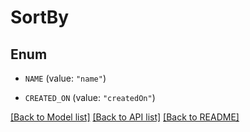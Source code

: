 # SortBy

## Enum


* `NAME` (value: `"name"`)

* `CREATED_ON` (value: `"createdOn"`)


[[Back to Model list]](../README.md#documentation-for-models) [[Back to API list]](../README.md#documentation-for-api-endpoints) [[Back to README]](../README.md)


